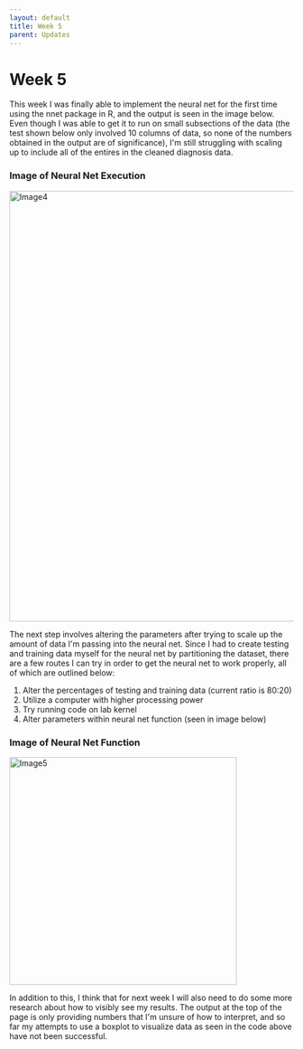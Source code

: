 ```yaml
---
layout: default
title: Week 5
parent: Updates
---
```


# Week 5

This week I was finally able to implement the neural net for the first time using the nnet package in R, and the output is seen in the image below. Even though I was able to get it to run on small subsections of the data (the test shown below only involved 10 columns of data, so none of the numbers obtained in the output are of significance), I'm still struggling with scaling up to include all of the entires in the cleaned diagnosis data. 

### Image of Neural Net Execution
<img width="762" alt="Image4" src="https://user-images.githubusercontent.com/113469617/226230541-1588801d-2d20-4557-b962-5af4a2605efc.png">

The next step involves altering the parameters after trying to scale up the amount of data I'm passing into the neural net. Since I had to create testing and training data myself for the neural net by partitioning the dataset, there are a few routes I can try in order to get the neural net to work properly, all of which are outlined below: 

1. Alter the percentages of testing and training data (current ratio is 80:20)
2. Utilize a computer with higher processing power
3. Try running code on lab kernel 
4. Alter parameters within neural net function (seen in image below)

### Image of Neural Net Function
<img width="403" alt="Image5" src="https://user-images.githubusercontent.com/113469617/226231317-657120d6-46ca-4609-a2ac-e2663317016a.png">

In addition to this, I think that for next week I will also need to do some more research about how to visibly see my results. The output at the top of the page is only providing numbers that I'm unsure of how to interpret, and so far my attempts to use a boxplot to visualize data as seen in the code above have not been successful. 
